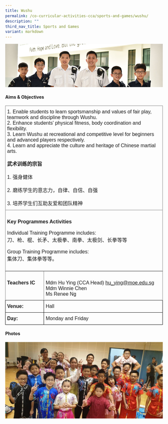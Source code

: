 ```yaml
---
title: Wushu
permalink: /co-curricular-activities-cca/sports-and-games/wushu/
description: ""
third_nav_title: Sports and Games
variant: markdown
---
```

![](/images/Website%20Banners%20Subpage/948x260%20masterhead%20-%20Co%20Curricular%20Activities4.jpg)


#### Aims &amp; Objectives

<style type="text/css">
.tg  {border-collapse:collapse;border-spacing:0;}
.tg td{border-color:black;border-style:solid;border-width:1px;font-family:Arial, sans-serif;font-size:16px;
  overflow:hidden;padding:10px 5px;word-break:normal;}
.tg th{border-color:black;border-style:solid;border-width:1px;font-family:Arial, sans-serif;font-size:16px;
  font-weight:normal;overflow:hidden;padding:10px 5px;word-break:normal;}
.tg .tg-0pky{border-color:inherit;text-align:left;vertical-align:top}
</style>
<table class="tg">
<thead>
  <tr>
    <th class="tg-0pky" colspan="2"><span style="font-weight:bold">     </span>
			<span style="font-weight:normal">1. Enable students to learn sportsmanship and values of fair play, teamwork and discipline through Wushu.</span>
			<br>2. Enhance students' physical fitness, body coordination and flexibility.
			<br>3. Learn Wushu at recreational and competitive level for beginners and advanced players respectively.
			<br>4. Learn and appreciate the culture and heritage of Chinese martial arts.
			<br>
			<br><span style="font-weight:bold">武术训练的宗旨</span><br>
			<br>1. 强身健体<br>
			<br>2. 磨练学生的意志力，自律、自信、自强<br>
			<br>3. 培养学生们互助友爱和团队精神<br>
		</th>
  </tr>
</thead>
<tbody>
  <tr>
    <td class="tg-0pky" colspan="2"><br><span style="font-weight:bold">Key Programmes Activities</span>
			<br>
			<br>Individual Training Programme includes:<br>
			刀、枪、棍、长矛、太极拳、南拳、太极剑、长拳等等<br>
			<br>Group Training Programme includes:<br>
			集体刀、集体拳等等。<br>
		<br>
		</td>
  </tr>
  <tr>
    <td class="tg-0pky"><br><span style="font-weight:bold">Teachers IC</span></td>
    <td class="tg-0pky"><br>Mdm Hu Ying  (CCA Head) <a href="mailto:hu_ying@moe.edu.sg" target="_blank" rel="noopener noreferrer">hu_ying@moe.edu.sg</a><br>
			<span style="font-weight:normal">Mdm Winnie Chen</span><br>
<span style="font-weight:normal">
			</span>Ms Renee Ng<br>
			</td>
  </tr>	
  <tr>
    <td class="tg-0lax"><span style="font-weight:bold;font-style:normal">Venue:</span></td>
    <td class="tg-0lax">Hall</td>
		</tr>
		 <tr>
    <td class="tg-0lax"><span style="font-weight:bold;font-style:normal">Day:</span></td>
    <td class="tg-0lax">Monday and Friday</td>
		</tr>
</tbody>
</table>


#### Photos

![](/images/wushu%201.jpg)